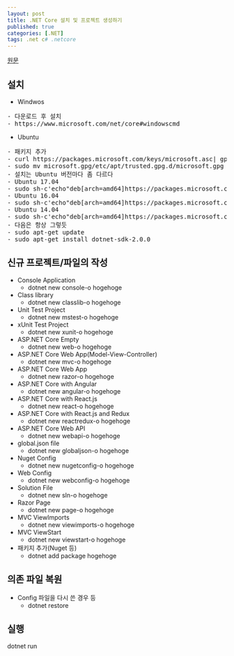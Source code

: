 ```yaml
---
layout: post
title: .NET Core 설치 및 프로젝트 생성하기
published: true
categories: [.NET]
tags: .net c# .netcore
---
```

[원문](https://qiita.com/kumasan1011/items/49748c5587a7d9d0f9f1)  
  
## 설치
- Windwos
<pre>
- 다운로드 후 설치
- https://www.microsoft.com/net/core#windowscmd
</pre>
- Ubuntu
<pre>
- 패키지 추가
- curl https://packages.microsoft.com/keys/microsoft.asc| gpg-dearmor>microsoft.gpg
- sudo mv microsoft.gpg/etc/apt/trusted.gpg.d/microsoft.gpg
- 설치는 Ubuntu 버전마다 좀 다르다
- Ubuntu 17.04
- sudo sh-c'echo"deb[arch=amd64]https://packages.microsoft.com/repos/microsoft-ubuntu-zesty-prod zesty main">/etc/apt/sources.list.d/dotnetdev.list'
- Ubuntu 16.04
- sudo sh-c'echo"deb[arch=amd64]https://packages.microsoft.com/repos/microsoft-ubuntu-xenial-prod xenial main">/etc/apt/sources.list.d/dotnetdev.list'
- Ubuntu 14.04
- sudo sh-c'echo"deb[arch=amd64]https://packages.microsoft.com/repos/microsoft-ubuntu-trusty-prod trusty main">/etc/apt/sources.list.d/dotnetdev.list'
- 다음은 항상 그렇듯
- sudo apt-get update
- sudo apt-get install dotnet-sdk-2.0.0
</pre>  
  
  
## 신규 프로젝트/파일의 작성
- Console Application
    - dotnet new console-o hogehoge
- Class library
    - dotnet new classlib-o hogehoge
- Unit Test Project
    - dotnet new mstest-o hogehoge
- xUnit Test Project
    - dotnet new xunit-o hogehoge
- ASP.NET Core Empty
    - dotnet new web-o hogehoge
- ASP.NET Core Web App(Model-View-Controller)
    - dotnet new mvc-o hogehoge
- ASP.NET Core Web App
    - dotnet new razor-o hogehoge
- ASP.NET Core with Angular
    - dotnet new angular-o hogehoge
- ASP.NET Core with React.js
    - dotnet new react-o hogehoge
- ASP.NET Core with React.js and Redux
    - dotnet new reactredux-o hogehoge
- ASP.NET Core Web API
    - dotnet new webapi-o hogehoge
- global.json file
    - dotnet new globaljson-o hogehoge
- Nuget Config
    - dotnet new nugetconfig-o hogehoge
- Web Config
    - dotnet new webconfig-o hogehoge
- Solution File
    - dotnet new sln-o hogehoge
- Razor Page
    - dotnet new page-o hogehoge
- MVC ViewImports
    - dotnet new viewimports-o hogehoge
- MVC ViewStart
    - dotnet new viewstart-o hogehoge
- 패키지 추가(Nuget 등)
    - dotnet add package hogehoge
  
  
## 의존 파일 복원
- Config 파일을 다시 쓴 경우 등
    - dotnet restore
  
   
## 실행
dotnet run  
  
  
  



